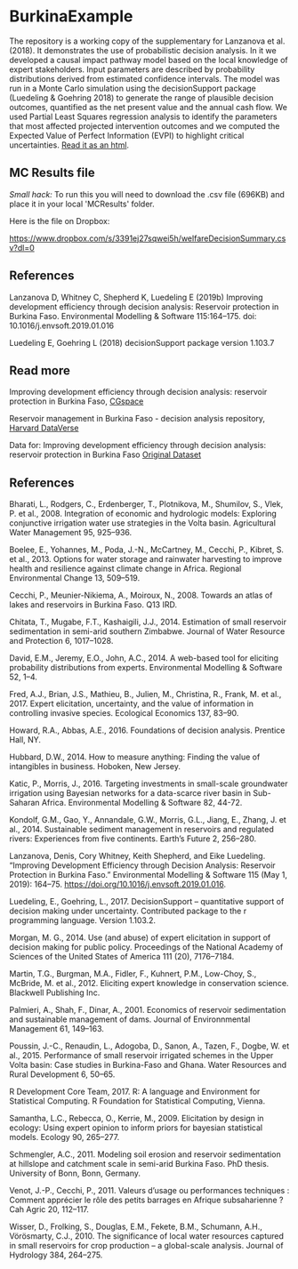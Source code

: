 # BurkinaExample

The repository is a working copy of the supplementary for Lanzanova et al. (2018). It demonstrates the use of probabilistic decision analysis. In it we developed a causal impact pathway model based on the local knowledge of expert stakeholders. Input parameters are described by probability distributions derived from estimated confidence intervals. The model was run in a Monte Carlo simulation using the decisionSupport package (Luedeling & Goehring 2018) to generate the range of plausible decision outcomes, quantified as the net present value and the annual cash flow. We used Partial Least Squares regression analysis to identify the parameters that most affected projected intervention outcomes and we computed the Expected Value of Perfect Information (EVPI) to highlight critical uncertainties. [Read it as an html](http://htmlpreview.github.io/?https://github.com/CWWhitney/ethnobotanyR/blob/master/vignettes/ethnobotanyr_vignette.html).
 
## MC Results file

*Small hack:* To run this you will need to download the .csv file (696KB) and place it in your local 'MCResults' folder. 

Here is the file on Dropbox: 

https://www.dropbox.com/s/3391ej27sqwei5h/welfareDecisionSummary.csv?dl=0


## References 

Lanzanova D, Whitney C, Shepherd K, Luedeling E (2019b) Improving development efficiency through decision analysis: Reservoir protection in Burkina Faso. Environmental Modelling & Software 115:164–175. doi: 10.1016/j.envsoft.2019.01.016

Luedeling E, Goehring L (2018) decisionSupport package version 1.103.7

## Read more 

Improving development efficiency through decision analysis: reservoir protection in Burkina Faso, [CGspace](https://cgspace.cgiar.org/handle/10568/100141)

Reservoir management in Burkina Faso - decision analysis repository, [Harvard DataVerse](https://dataverse.harvard.edu/dataset.xhtml?persistentId=doi:10.7910/DVN/4RAKHX)

Data for: Improving development efficiency through decision analysis: reservoir protection in Burkina Faso [Original Dataset](https://data.mendeley.com/datasets/zh4j7jrdbs/1)

## References

Bharati, L., Rodgers, C., Erdenberger, T., Plotnikova, M., Shumilov, S., Vlek, P. et al., 2008. Integration of economic and hydrologic models: Exploring conjunctive irrigation water use strategies in the Volta basin. Agricultural Water Management 95, 925–936.

Boelee, E., Yohannes, M., Poda, J.-N., McCartney, M., Cecchi, P., Kibret, S. et al., 2013. Options for water storage and rainwater harvesting to improve health and resilience against climate change in Africa. Regional Environmental Change 13, 509–519.

Cecchi, P., Meunier-Nikiema, A., Moiroux, N., 2008. Towards an atlas of lakes and reservoirs in Burkina Faso. Q13 IRD.

Chitata, T., Mugabe, F.T., Kashaigili, J.J., 2014. Estimation of small reservoir sedimentation in semi-arid southern Zimbabwe. Journal of Water Resource and Protection 6, 1017–1028.

David, E.M., Jeremy, E.O., John, A.C., 2014. A web-based tool for eliciting probability distributions from experts. Environmental Modelling & Software 52, 1–4.

Fred, A.J., Brian, J.S., Mathieu, B., Julien, M., Christina, R., Frank, M. et al., 2017. Expert elicitation, uncertainty, and the value of information in controlling invasive species. Ecological Economics 137, 83–90.

Howard, R.A., Abbas, A.E., 2016. Foundations of decision analysis. Prentice Hall, NY.

Hubbard, D.W., 2014. How to measure anything: Finding the value of intangibles in business. Hoboken, New Jersey.

Katic, P., Morris, J., 2016. Targeting investments in small-scale groundwater irrigation using Bayesian networks for a data-scarce river basin in Sub-Saharan Africa. Environmental Modelling & Software 82, 44-72.

Kondolf, G.M., Gao, Y., Annandale, G.W., Morris, G.L., Jiang, E., Zhang, J. et al., 2014. Sustainable sediment management in reservoirs and regulated rivers: Experiences from five continents. Earth’s Future 2, 256–280.

Lanzanova, Denis, Cory Whitney, Keith Shepherd, and Eike Luedeling. “Improving Development Efficiency through Decision Analysis: Reservoir Protection in Burkina Faso.” Environmental Modelling & Software 115 (May 1, 2019): 164–75. https://doi.org/10.1016/j.envsoft.2019.01.016.

Luedeling, E., Goehring, L., 2017. DecisionSupport – quantitative support of decision making under uncertainty. Contributed package to the r programming language. Version 1.103.2.

Morgan, M. G., 2014. Use (and abuse) of expert elicitation in support of decision making for public policy. Proceedings of the National Academy of Sciences of the United States of America 111 (20), 7176–7184.

Martin, T.G., Burgman, M.A., Fidler, F., Kuhnert, P.M., Low-Choy, S., McBride, M. et al., 2012. Eliciting expert knowledge in conservation science. Blackwell Publishing Inc.

Palmieri, A., Shah, F., Dinar, A., 2001. Economics of reservoir sedimentation and sustainable management of dams. Journal of Environnmental Management 61, 149–163.

Poussin, J.-C., Renaudin, L., Adogoba, D., Sanon, A., Tazen, F., Dogbe, W. et al., 2015. Performance of small reservoir irrigated schemes in the Upper Volta basin: Case studies in Burkina-Faso and Ghana. Water Resources and Rural Development 6, 50–65.

R Development Core Team, 2017. R: A language and Environment for Statistical Computing. R Foundation for Statistical Computing, Vienna.

Samantha, L.C., Rebecca, O., Kerrie, M., 2009. Elicitation by design in ecology: Using expert opinion to inform priors for bayesian statistical models. Ecology 90, 265–277.

Schmengler, A.C., 2011. Modeling soil erosion and reservoir sedimentation at hillslope and catchment scale in semi-arid Burkina Faso. PhD thesis. University of Bonn, Bonn, Germany.

Venot, J.-P., Cecchi, P., 2011. Valeurs d’usage ou performances techniques : Comment apprécier le rôle des petits barrages en Afrique subsaharienne ? Cah Agric 20, 112–117.

Wisser, D., Frolking, S., Douglas, E.M., Fekete, B.M., Schumann, A.H., Vörösmarty, C.J., 2010. The significance of local water resources captured in small reservoirs for crop production – a global-scale analysis. Journal of Hydrology 384, 264–275.